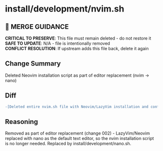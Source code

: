 # install/development/nvim.sh

## 🚨 MERGE GUIDANCE
**CRITICAL TO PRESERVE**: This file must remain deleted - do not restore it  
**SAFE TO UPDATE**: N/A - file is intentionally removed  
**CONFLICT RESOLUTION**: If upstream adds this file back, delete it again

## Change Summary
Deleted Neovim installation script as part of editor replacement (nvim → nano)

## Diff
```diff
-[Deleted entire nvim.sh file with Neovim/LazyVim installation and configuration]
```

## Reasoning
Removed as part of editor replacement (change 002) - LazyVim/Neovim replaced with nano as the default text editor, so the nvim installation script is no longer needed. Replaced by install/development/nano.sh.